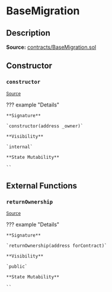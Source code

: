 # BaseMigration

## Description

**Source:** [contracts/BaseMigration.sol](https://github.com/Synthetixio/synthetix/tree/v2.69.0/contracts/BaseMigration.sol)

## Constructor

### `constructor`

<sub>[Source](https://github.com/Synthetixio/synthetix/tree/v2.69.0/contracts/BaseMigration.sol#L6)</sub>

??? example "Details"

    **Signature**

    `constructor(address _owner)`

    **Visibility**

    `internal`

    **State Mutability**

    ``

## External Functions

### `returnOwnership`

<sub>[Source](https://github.com/Synthetixio/synthetix/tree/v2.69.0/contracts/BaseMigration.sol#L9)</sub>

??? example "Details"

    **Signature**

    `returnOwnership(address forContract)`

    **Visibility**

    `public`

    **State Mutability**

    ``
